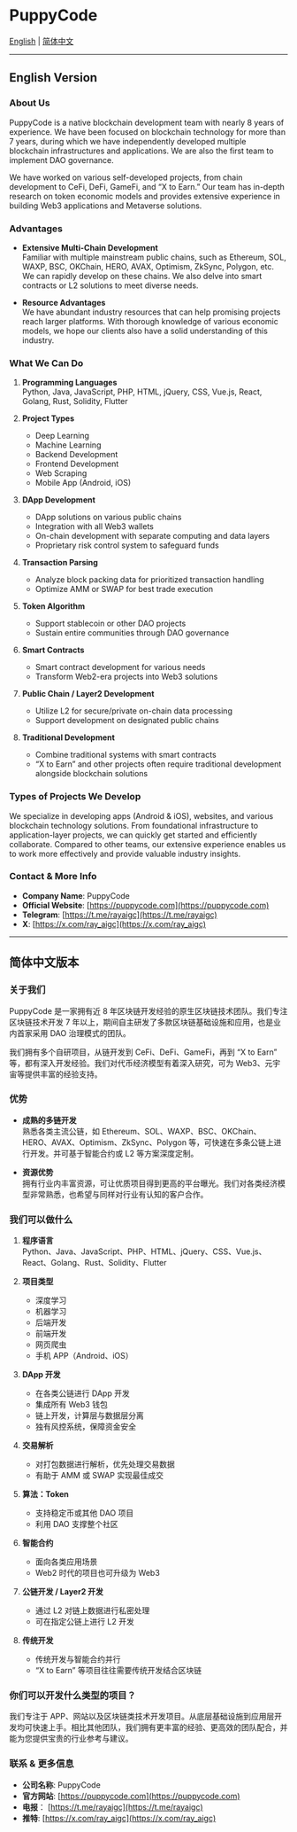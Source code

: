 # PuppyCode

[English](#english-version) | [简体中文](#简体中文版本)

---

## English Version

### About Us
PuppyCode is a native blockchain development team with nearly 8 years of experience. We have been focused on blockchain technology for more than 7 years, during which we have independently developed multiple blockchain infrastructures and applications. We are also the first team to implement DAO governance.

We have worked on various self-developed projects, from chain development to CeFi, DeFi, GameFi, and “X to Earn.” Our team has in-depth research on token economic models and provides extensive experience in building Web3 applications and Metaverse solutions.

### Advantages
- **Extensive Multi-Chain Development**  
  Familiar with multiple mainstream public chains, such as Ethereum, SOL, WAXP, BSC, OKChain, HERO, AVAX, Optimism, ZkSync, Polygon, etc. We can rapidly develop on these chains. We also delve into smart contracts or L2 solutions to meet diverse needs.

- **Resource Advantages**  
  We have abundant industry resources that can help promising projects reach larger platforms. With thorough knowledge of various economic models, we hope our clients also have a solid understanding of this industry.

### What We Can Do
1. **Programming Languages**  
   Python, Java, JavaScript, PHP, HTML, jQuery, CSS, Vue.js, React, Golang, Rust, Solidity, Flutter

2. **Project Types**  
   - Deep Learning  
   - Machine Learning  
   - Backend Development  
   - Frontend Development  
   - Web Scraping  
   - Mobile App (Android, iOS)

3. **DApp Development**  
   - DApp solutions on various public chains  
   - Integration with all Web3 wallets  
   - On-chain development with separate computing and data layers  
   - Proprietary risk control system to safeguard funds

4. **Transaction Parsing**  
   - Analyze block packing data for prioritized transaction handling  
   - Optimize AMM or SWAP for best trade execution

5. **Token Algorithm**  
   - Support stablecoin or other DAO projects  
   - Sustain entire communities through DAO governance

6. **Smart Contracts**  
   - Smart contract development for various needs  
   - Transform Web2-era projects into Web3 solutions

7. **Public Chain / Layer2 Development**  
   - Utilize L2 for secure/private on-chain data processing  
   - Support development on designated public chains

8. **Traditional Development**  
   - Combine traditional systems with smart contracts  
   - “X to Earn” and other projects often require traditional development alongside blockchain solutions

### Types of Projects We Develop
We specialize in developing apps (Android & iOS), websites, and various blockchain technology solutions. From foundational infrastructure to application-layer projects, we can quickly get started and efficiently collaborate. Compared to other teams, our extensive experience enables us to work more effectively and provide valuable industry insights.

### Contact & More Info
- **Company Name**: PuppyCode  
- **Official Website**: [https://puppycode.com](https://puppycode.com)
- **Telegram**: [https://t.me/rayaigc](https://t.me/rayaigc)
- **X**: [https://x.com/ray_aigc](https://x.com/ray_aigc)

---

## 简体中文版本

### 关于我们
PuppyCode 是一家拥有近 8 年区块链开发经验的原生区块链技术团队。我们专注区块链技术开发 7 年以上，期间自主研发了多款区块链基础设施和应用，也是业内首家采用 DAO 治理模式的团队。

我们拥有多个自研项目，从链开发到 CeFi、DeFi、GameFi，再到 “X to Earn” 等，都有深入开发经验。我们对代币经济模型有着深入研究，可为 Web3、元宇宙等提供丰富的经验支持。

### 优势
- **成熟的多链开发**  
  熟悉各类主流公链，如 Ethereum、SOL、WAXP、BSC、OKChain、HERO、AVAX、Optimism、ZkSync、Polygon 等，可快速在多条公链上进行开发。并可基于智能合约或 L2 等方案深度定制。

- **资源优势**  
  拥有行业内丰富资源，可让优质项目得到更高的平台曝光。我们对各类经济模型非常熟悉，也希望与同样对行业有认知的客户合作。

### 我们可以做什么
1. **程序语言**  
   Python、Java、JavaScript、PHP、HTML、jQuery、CSS、Vue.js、React、Golang、Rust、Solidity、Flutter

2. **项目类型**  
   - 深度学习  
   - 机器学习  
   - 后端开发  
   - 前端开发  
   - 网页爬虫  
   - 手机 APP（Android、iOS）

3. **DApp 开发**  
   - 在各类公链进行 DApp 开发  
   - 集成所有 Web3 钱包  
   - 链上开发，计算层与数据层分离  
   - 独有风控系统，保障资金安全

4. **交易解析**  
   - 对打包数据进行解析，优先处理交易数据  
   - 有助于 AMM 或 SWAP 实现最佳成交

5. **算法：Token**  
   - 支持稳定币或其他 DAO 项目  
   - 利用 DAO 支撑整个社区

6. **智能合约**  
   - 面向各类应用场景  
   - Web2 时代的项目也可升级为 Web3

7. **公链开发 / Layer2 开发**  
   - 通过 L2 对链上数据进行私密处理  
   - 可在指定公链上进行 L2 开发

8. **传统开发**  
   - 传统开发与智能合约并行  
   - “X to Earn” 等项目往往需要传统开发结合区块链

### 你们可以开发什么类型的项目？
我们专注于 APP、网站以及区块链类技术开发项目。从底层基础设施到应用层开发均可快速上手。相比其他团队，我们拥有更丰富的经验、更高效的团队配合，并能为您提供宝贵的行业参考与建议。

### 联系 & 更多信息
- **公司名称**: PuppyCode  
- **官方网站**: [https://puppycode.com](https://puppycode.com)
- **电报**： [https://t.me/rayaigc](https://t.me/rayaigc)
- **推特**: [https://x.com/ray_aigc](https://x.com/ray_aigc)

